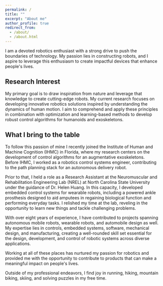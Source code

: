 ```yaml
---
permalink: /
title: ""
excerpt: "About me"
author_profile: true
redirect_from: 
  - /about/
  - /about.html
---
```


I am a devoted robotics enthusiast with a strong drive to push the boundaries of technology. My passion lies in constructing robots, and I aspire to leverage this enthusiasm to create impactful devices that enhance people's lives.

## Research Interest
My primary goal is to draw inspiration from nature and leverage that knowledge to create cutting-edge robots. My current research focuses on developing innovative robotics solutions inspired by understanding the dynamics of human motion. I aim to comprehend and apply these principles in combination with optimization and learning-based methods to develop robust control algorithms for humanoids and exoskeletons.

## What I bring to the table

To follow this passion of mine I recently joined the Institute of Human and Machine Cognition (IHMC) in Florida, where my research centers on the development of control algorithms for an augmentative exoskeletons. Before IHMC, I worked as a robotics control systems engineer, contributing to the path planning stack for an autonomous delivery robot. 

Prior to that, I held a role as a Research Assistant at the Neuromuscular and Rehabilitation Engineering Lab (NREL) at North Carolina State University under the guidance of Dr. Helen Huang. In this capacity, I developed embedded control systems for wearable robots, including a powered ankle prosthesis designed to aid amputees in regaining biological function and performing everyday tasks. I relished my time at the lab, reveling in the opportunity to learn new things and tackle challenging problems.

With over eight years of experience, I have contributed to projects spanning autonomous mobile robots, wearable robots, and automobile design as well. My expertise lies in controls, embedded systems, software, mechanical design, and manufacturing, creating a well-rounded skill set essential for the design, development, and control of robotic systems across diverse applications.

Working at all of these places has nurtured my passion for robotics and provided me with the opportunity to contribute to products that can make a meaningful impact on people's lives.

Outside of my professional endeavors, I find joy in running, hiking, mountain biking, skiing, and solving puzzles in my free time.
